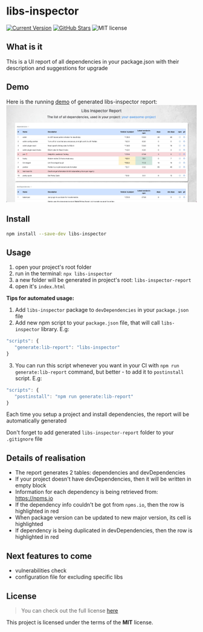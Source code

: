 # libs-inspector

[![Current Version](https://img.shields.io/github/package-json/v/GoncharIgor/libs-inspector?color=%2397c40f)](https://github.com/GoncharIgor/libs-inspector)
[![GitHub Stars](https://img.shields.io/github/stars/GoncharIgor/libs-inspector.svg?logo=github)](https://github.com/GoncharIgor/libs-inspector/stargazers)
![MIT license](https://img.shields.io/github/license/GoncharIgor/libs-inspector)

## What is it

This is a UI report of all dependencies in your package.json with their description and suggestions for upgrade

## Demo

Here is the running [demo](https://goncharigor.github.io/libs-inspector/) of generated libs-inspector report:
[![alt text](example/demo.jpg "Libs Inspector report demo")](https://goncharigor.github.io/libs-inspector/)

## Install

```bash
npm install --save-dev libs-inspector
```

## Usage

1. open your project's root folder
2. run in the terminal: `npx libs-inspector`
3. a new folder will be generated in project's root: `libs-inspector-report`
4. open it's `index.html`

**Tips for automated usage:**
1. Add `libs-inspector` package to `devDependencies` in your `package.json` file
2. Add new npm script to your `package.json` file, that will call `libs-inspector` library. E.g:
```javascript
"scripts": {
   "generate:lib-report": "libs-inspector"
}
```
3. You can run this script whenever you want in your CI with `npm run generate:lib-report` command, but better - to add it to `postinstall` script. E.g:
```javascript
"scripts": {
   "postinstall": "npm run generate:lib-report"
}
```
Each time you setup a project and install dependencies, the report will be automatically generated

Don't forget to add generated `libs-inspector-report` folder to your `.gitignore` file

## Details of realisation
- The report generates 2 tables: dependencies and devDependencies
- If your project doesn't have devDependencies, then it will be written in empty block
- Information for each dependency is being retrieved from: https://npms.io
- If the dependency info couldn't be got from `npms.io`, then the row is highlighted in red
- When package version can be updated to new major version, its cell is highlighted
- If dependency is being duplicated in devDependencies, then the row is highlighted in red


## Next features to come
- vulnerabilities check
- configuration file for excluding specific libs


## License

>You can check out the full license [here](https://github.com/GoncharIgor/libs-inspector/blob/master/LICENSE)

This project is licensed under the terms of the **MIT** license.

